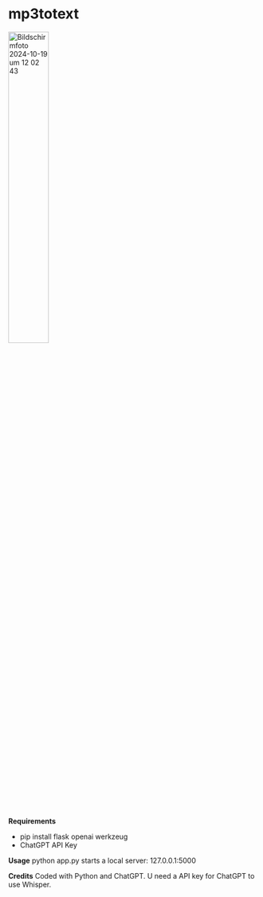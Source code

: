 # mp3totext

<img width="40%" alt="Bildschirmfoto 2024-10-19 um 12 02 43" src="https://github.com/user-attachments/assets/97d44670-dde0-4e4f-9846-bcd40e330e60">

**Requirements**
- pip install flask openai werkzeug
- ChatGPT API Key

**Usage**
python app.py starts a local server: 127.0.0.1:5000

**Credits**
Coded with Python and ChatGPT. U need a API key for ChatGPT to use Whisper.
